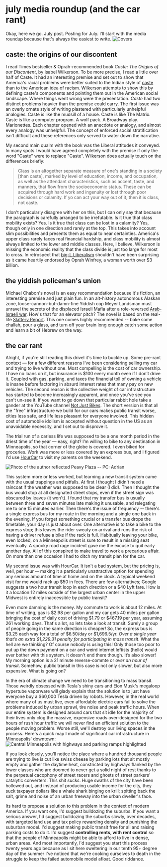 # july media roundup (and the car rant)
Okay, here we go. July post. Posting for July. I'll start with the media roundup because that's always the easiest to write.
![Covers](books.jpg)

## caste: the origins of our discontent
I read Times bestseller & Oprah-recommended book *Caste: The Origins of our Discontent*, by Isabel Wilkerson. To be more precise, I read a little over half of Caste. It had an interesting premise and set out to show that America's racial problems were better suited to the Indian style of [caste](https://en.wikipedia.org/wiki/Caste) than to the American idea of racism. Wilkerson attempts to show this by defining caste's components and pointing them out in the American social landscape. Where things went wrong were the presentation. *Caste* had two distinct problems heavier than the premise could carry. The first issue was an overly ornate style of writing plastered with particularly unhelpful analogies. Caste is like the mudsill of a house. Caste is like The Matrix. Caste is like a computer program. A wolf pack. A Broadway play. Marionettes. Each chapter opened with an anecdote or analogy, and almost every analogy was unhelpful. The concept of enforced social stratification isn't difficult and these references only served to water down the narrative. 

My second main qualm with the book was the Liberal attitudes it conveyed. In many spots I would have agreed completely with the premise if only the word "Caste" were to replace "Caste". Wilkerson does actually touch on the differences briefly:

> Class is an altogether separate measure of one's standing in a society [than caste], marked by level of education, income, and occupation, as well as the attendant characteristics, such as accent, taste, and manners, that flow from the socioeconomic status. These can be acquired through hard work and ingenuity or lost through poor decisions or calamity. If yo can act your way out of it, then it is class, not caste.

I don't particularly disagree with her on this, but I can only say that because the paragraph is carefully arranged to be irrefutable. Is it true that class mobility exists? Yes. Is it true that class can be lost in a calamity? Yes, though only in one direction and rarely at the top. This takes into account slim possibilities and presents them as equal to near certainties. America's upper class rarely faces real financial hardship, and class mobility is almost always limited to the lower and middle classes. Here, I believe, Wilkerson is missing the economic reality that the class divide is just too large for most to cross. In retrospect that [big-L Liberalism](https://en.wikipedia.org/wiki/Liberalism) shouldn't have been surprising as it came heartily endorsed by Oprah Winfrey, a woman worth over $3 billion.

## the yiddish policeman's union
Michael Chabon's novel is an easy recommendation because it's fiction, an interesting premise and just plain fun. In an alt-history autonomous Alaskan zone, loose-cannon-but-damn-fine Yiddish cop Meyer Landsman must unravel the secrets of the displaced Israeli Mafia after a role-reversed [Arab-Israeli war](https://en.wikipedia.org/wiki/Arab%E2%80%93Israeli_conflict). How's that for an elevator pitch? The novel is based on the real-life [Slattery Report](https://en.wikipedia.org/wiki/Slattery_Report). This one comes highly recommended -- bake some challah, pour a glass, and turn off your brain long enough catch some action and learn a bit of Hebrew on the way.

## the car rant
Alright, if you're still reading this drivel it's time to buckle up. Some pre-rant context — for a few different reasons I’ve been considering selling my car and trying to live without one. Most compelling is the cost of car ownership. I have no loans on it, but insurance is $100 every month even if I don’t drive it. Coupled with gas, parking, and taxes the financial toll of owning a vehicle is insane before factoring in absurd interest rates that many pay on new vehicles. The second reason is the collective weight of car infrastructure has started to become increasingly apparent, and once you've see you can't un-see it. If you want to go down that particular rabbit hole take a gander at the YouTube channel [Not Just Bikes](https://www.youtube.com/channel/UC0intLFzLaudFG-xAvUEO-A). The short version is that all the "free" infrastructure we build for our cars makes public transit worse, cities less safe, and life less pleasant for everyone involved. This hidden cost of automobile idolism is accepted without question in the US as an unavoidable necessity, and I set out to disprove it.

The trial run of a carless life was supposed to be a one month period in the driest time of the year — easy, right? I’m willing to bike to any destination in Minneapolis, so that corner of the globe is covered. I even biked for groceries. Work was more or less covered by an express bus, and I figured I'd use [HourCar](https://hourcar.org/) to visit my parents on the weekend.

![Photo of the author reflected Peavy Plaza -- PC: Adrian](bike.jpg)

This system more or less worked, but learning a new transit system came with the usual trappings and pitfalls. At first I thought I didn't need a raincoat if the weather was supposed to be clear (I did). Then I thought the bus would stop at all designated street stops, even if the street sign was obscured by leaves (it won't). I found that my transfer bus is usually between three and seven minutes late making it unusable, and relegating me to one 15 minutes earlier. Then there's the issue of frequency -- there's a single express bus for my route in the morning and a single one back in the evening. If you forget something crucial or a transfer bus drops the timetable, your day is just about over. One alternative is to take a bike to the express stop; this leaves the rider sweaty on arrival and runs the risk of having a driver refuse a bike if the rack is full. Habitually leaving your bike, even locked, on a Minneapolis street is sure to result in a missing seat eventually. A spooky road rage incident gave me the excuse to quit early another day. All of this conspired to make travel to work a precarious affair. On more than one occasion I had to ditch my transit plan for the car.

My second issue was with HourCar. It isn't a bad system, but the pricing is, well, per hour -- making it a particularly unattractive option for spending any serious amount of time at home and on the clock. A typical weekend visit for me would rack up $50 in fees. There are few alternatives; Google suggests a two hour transit loop in each direction or a $40 Lyft fare. How is it a location 12 miles outside of the largest urban center in the upper Midwest is entirely inaccessible by public transit?

Even more damning is the money. My commute to work is about 12 miles. At time of writing, gas is $2.98 per gallon and my car gets 40 miles per gallon bringing the cost of daily cost of driving $1.79 or $467.19 per year, assuming 261 working days. That's a lot, so lets take a look at transit. Surely a group of people going in the same direction is cheaper! So, the express bus is $3.25 each way for a total of $6.50/day or $1,696.5/yr. *Over a single year that’s an extra $1,229.31 penalty for participating in mass transit*. What the hell are we thinking? Of course nobody is using this! Only those too poor to put up the down payment on a car and weird internet leftists (hello) would ever bother with this system. It doesn't end there though. It’s also slower! My morning option is a 21 minute reverse-commte or *over an hour of transit*. Somehow, public transit in this case is not only slower, but also more expensive. What is going on?

In the era of climate change we need to be transitioning to mass transit. Those weirdly obsessed with Tesla's shiny cars and Elon Musk's megaloop hypertube vaporware will glady explain that the solution is to just have everyone buy a $60,000 Tesla driven by robots. However, in the real world where many of us must live, even affordable electric cars fail to solve the problems induced by urban sprawl, tire noise and peak traffic hours. When our entire system is designed around cars that sit idle for the majority of their lives only clog the massive, expensive roads over-designed for the two hours of rush hour traffic we will never find an efficient solution to the people moving problem. Worse still, we'll destroy our living spaces in the process. Here's a quick map I made of significant car infrastructure in Minneapolis' downtown:
![Central Minneapolis with highways and parking ramps highlighted](mpls_parking.jpg)

If you look closely, you'll notice the place where a hundred thousand people are trying to live is cut like swiss cheese by parking lots that sit mostly empty and gather the daytime heat, constricted by highways flanked by the lower classes who are doomed to never get a solid night of rest thanks to the perpetual cacophony of street racers and ghosts of street parkers' catalytic converters. This shit *sucks*. Huge swaths of the city have been hollowed out, and instead of producing usable income for the city, they suck taxpayer dollars like a whale shark binging on krill; spitting back the salt, grime and noise of an urban freeway into the urban dweller's face.

Its hard to propose a solution to this problem in the context of modern America. If you want one, I'd suggest bulldozing the suburbs. If you want a serious answer, I'd suggest bulldozing the suburbs slowly, over decades, with targeted land use and tax policy rewarding density and punishing the suburban model. I'd suggest making public transit free for all and raising parking costs to do it. I'd suggest **controlling rents, with rent control** so that the people of Minneapolis might be able to afford to live in dense, urban areas. And most importantly, I'd suggest you start this process twenty years ago because as I sit here sweltering in our tenth 95+ degree day of the summer I've noticed that we're cooking ourselves to death in the struggle to keep the failed automobile model afloat. Good riddance.